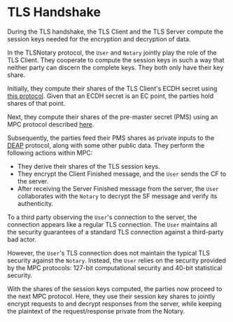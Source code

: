# TLS Handshake

During the TLS handshake, the TLS Client and the TLS Server compute the session keys needed for the encryption and decryption of data.

In the TLSNotary protocol, the `User` and `Notary` jointly play the role of the TLS Client. They cooperate to compute the session keys in such a way that neither party can discern the complete keys. They both only have their key share.

Initially, they compute their shares of the TLS Client's ECDH secret using [this protocol](/protocol/notarization/key_exchange.md). Given that an ECDH secret is an EC point, the parties hold shares of that point.

Next, they compute their shares of the pre-master secret (PMS) using an MPC protocol described [here](/building_blocks/ectf.md).

Subsequently, the parties feed their PMS shares as private inputs to the [DEAP](/building_blocks/deap_deferred.md) protocol, along with some other public data. They perform the following actions within MPC: 

- They derive their shares of the TLS session keys.
- They encrypt the Client Finished message, and the `User` sends the CF to the server.
- After receiving the Server Finished message from the server, the `User` collaborates with the `Notary` to decrypt the SF message and verify its authenticity.

To a third party observing the `User`'s connection to the server, the connection appears like a regular TLS connection. The `User` maintains all the security guarantees of a standard TLS connection against a third-party bad actor.

However, the `User`'s TLS connection does not maintain the typical TLS security against the `Notary`. Instead, the `User` relies on the security provided by the MPC protocols: 127-bit computational security and 40-bit statistical security.

With the shares of the session keys computed, the parties now proceed to the next MPC protocol. Here, they use their session key shares to jointly encrypt requests to and decrypt responses from the server, while keeping the plaintext of the request/response private from the Notary.
